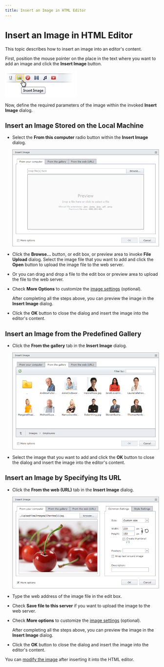 ```yaml
---
title: Insert an Image in HTML Editor
---
```

# Insert an Image in HTML Editor
This topic describes how to insert an image into an editor's content.

First, position the mouse pointer on the place in the text where you want to add an image and click the **Insert Image** button.

![ASPxHtmlEditor-Image-Insert](../../../images/Img7382.png)

Now, define the required parameters of the image within the invoked **Insert Image** dialog.

## Insert an Image Stored on the Local Machine
* Select the **From this computer** radio button within the **Insert Image** dialog.
	
	![aspxhtmleditor-insertlocal](../../../images/Img7385.png)
* Click the **Browse...** button, or edit box, or preview area to invoke **File Upload** dialog. Select the image file that you want to add and click the **Open** button to upload the image file to the web server.
* Or you can drag and drop a file to the edit box or preview area to upload the file to the web server.
* Check **More Options** to customize the [image settings](../../../../interface-elements-for-web/articles/html-editor/working-with-images/image-settings.md) (optional).
	
	After completing all the steps above, you can preview the image in the **Insert Image** dialog.
* Click the **OK** button to close the dialog and insert the image into the editor's content.

## Insert an Image from the Predefined Gallery
* Click the **From the gallery** tab in the **Insert Image** dialog.
	
	![EUD_InsertImage_fromGallery](../../../images/Img25641.png)
* Select the image that you want to add and click the **OK** button to close the dialog and insert the image into the editor's content.

## Insert an Image by Specifying Its URL
* Click the **From the web (URL)** tab in the **Insert Image** dialog.
	
	![ASPxHtmlEditor-Insertdialog](../../../images/Img7384.png)
* Type the web address of the image file in the edit box.
* Check **Save file to this server** if you want to upload the image to the web server.
* Check **More options** to customize the [image settings](../../../../interface-elements-for-web/articles/html-editor/working-with-images/image-settings.md) (optional).
	
	After completing all the steps above, you can preview the image in the **Insert Image** dialog.
* Click the **OK** button to close the dialog and insert the image into the editor's content.

You can [modify the image](../../../../interface-elements-for-web/articles/html-editor/working-with-images/modify-an-images-settings-in-html-editor.md) after inserting it into the HTML editor.